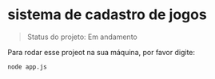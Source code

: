 <h1>sistema de cadastro de jogos</h1>

> Status do projeto: Em andamento

Para rodar esse projeot na sua máquina, por favor digite:

```
node app.js
```
